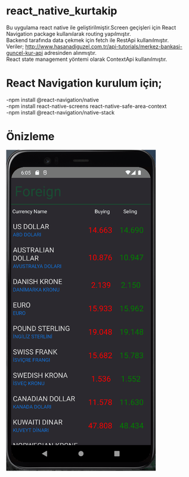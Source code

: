 # react_native_kurtakip  

Bu uygulama react native ile geliştirilmiştir.Screen geçişleri için
React Navigation package kullanılarak routing yapılmıştır.  
Backend tarafında data çekmek için fetch ile RestApi kullanılmıştır.  
Veriler; http://www.hasanadiguzel.com.tr/api-tutorials/merkez-bankasi-guncel-kur-api adresinden alınmıştır.  
React state management yöntemi olarak ContextApi kullanılmıştır.

# React Navigation kurulum için;  
-npm install @react-navigation/native  
-npm install react-native-screens react-native-safe-area-context  
-npm install @react-navigation/native-stack      

# Önizleme
![](https://github.com/mirackeskin/react_native_kurtakip/blob/main/kurtakip.gif)
